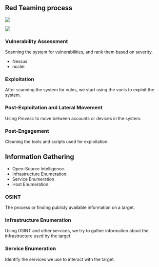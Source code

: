 ## Red Teaming process

![](https://i.imgur.com/Zvh6QMX.png)

![](https://i.imgur.com/tytHi35.png)

### Vulnerability Assessment
Scanning the system for vulnerabilities, and rank them based on severity.

- Nessus
- nuclei
### Exploitation
After scanning the system for vulns, we start using the vunls to exploit the system.

### Post-Exploitation and Lateral Movement
Using *Prevesc* to move between accounts or devices in the system.

### Post-Engagement
Cleaning the tools and scripts used for exploitation.


## Information Gathering
- Open-Source Intelligence.
- Infrastructure Enumeration.
- Service Enumeration.
- Host Enumeration.

### OSINT
The process or finding publicly available information on a target.

### Infrastructure Enumeration
Using OSINT and other services, we try to gather information about the infrastructure used by the target.


### Service Enumeration
Identify the services we use to interact with the target.